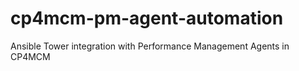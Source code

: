 # cp4mcm-pm-agent-automation
Ansible Tower integration with Performance Management Agents in CP4MCM
